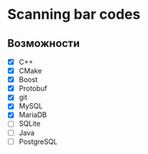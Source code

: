 # Scanning bar codes
## Возможности

- [x] C++
- [x] CMake
- [x] Boost
- [x] Protobuf
- [x] git
- [x] MySQL
- [x] MariaDB
- [ ] SQLite
- [ ] Java
- [ ] PostgreSQL